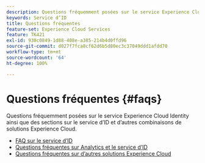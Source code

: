 ```yaml
---
description: Questions fréquemment posées sur le service Experience Cloud Identity ainsi que des sections sur le service d’ID et d’autres combinaisons de solutions Experience Cloud.
keywords: Service d’ID
title: Questions fréquentes
feature-set: Experience Cloud Services
feature: TK421
exl-id: 930c0849-1d88-408e-a385-214b4d0ffd96
source-git-commit: d027f7fca8cf62d6b5d80ec3c37049ddd1afdd70
workflow-type: tm+mt
source-wordcount: '64'
ht-degree: 100%

---
```


# Questions fréquentes {#faqs}

Questions fréquemment posées sur le service Experience Cloud Identity ainsi que des sections sur le service d’ID et d’autres combinaisons de solutions Experience Cloud.

* [FAQ sur le service d’ID](faq.md)
* [Questions fréquentes sur Analytics et le service d’ID](analytics-faq.md)
* [Questions fréquentes sur d’autres solutions Experience Cloud](other-faq.md)
